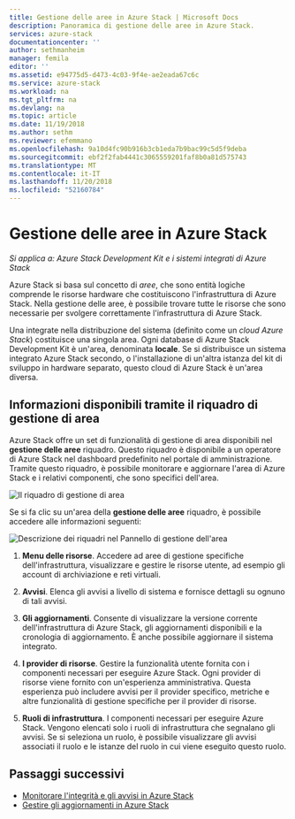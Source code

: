 ```yaml
---
title: Gestione delle aree in Azure Stack | Microsoft Docs
description: Panoramica di gestione delle aree in Azure Stack.
services: azure-stack
documentationcenter: ''
author: sethmanheim
manager: femila
editor: ''
ms.assetid: e94775d5-d473-4c03-9f4e-ae2eada67c6c
ms.service: azure-stack
ms.workload: na
ms.tgt_pltfrm: na
ms.devlang: na
ms.topic: article
ms.date: 11/19/2018
ms.author: sethm
ms.reviewer: efemmano
ms.openlocfilehash: 9a10d4fc90b916b3cb1eda7b9bac99c5d5f9deba
ms.sourcegitcommit: ebf2f2fab4441c3065559201faf8b0a81d575743
ms.translationtype: MT
ms.contentlocale: it-IT
ms.lasthandoff: 11/20/2018
ms.locfileid: "52160784"
---
```

# <a name="region-management-in-azure-stack"></a>Gestione delle aree in Azure Stack

*Si applica a: Azure Stack Development Kit e i sistemi integrati di Azure Stack*

Azure Stack si basa sul concetto di *aree*, che sono entità logiche comprende le risorse hardware che costituiscono l'infrastruttura di Azure Stack. Nella gestione delle aree, è possibile trovare tutte le risorse che sono necessarie per svolgere correttamente l'infrastruttura di Azure Stack.

Una integrate nella distribuzione del sistema (definito come un *cloud Azure Stack*) costituisce una singola area. Ogni database di Azure Stack Development Kit è un'area, denominata **locale**. Se si distribuisce un sistema integrato Azure Stack secondo, o l'installazione di un'altra istanza del kit di sviluppo in hardware separato, questo cloud di Azure Stack è un'area diversa.

## <a name="information-available-through-the-region-management-tile"></a>Informazioni disponibili tramite il riquadro di gestione di area

Azure Stack offre un set di funzionalità di gestione di area disponibili nel **gestione delle aree** riquadro. Questo riquadro è disponibile a un operatore di Azure Stack nel dashboard predefinito nel portale di amministrazione. Tramite questo riquadro, è possibile monitorare e aggiornare l'area di Azure Stack e i relativi componenti, che sono specifici dell'area.

![Il riquadro di gestione di area](media/azure-stack-manage-region/image1.png)

Se si fa clic su un'area della **gestione delle aree** riquadro, è possibile accedere alle informazioni seguenti:

![Descrizione dei riquadri nel Pannello di gestione dell'area](media/azure-stack-manage-region/image2.png)

1. **Menu delle risorse**. Accedere ad aree di gestione specifiche dell'infrastruttura, visualizzare e gestire le risorse utente, ad esempio gli account di archiviazione e reti virtuali.

2. **Avvisi**. Elenca gli avvisi a livello di sistema e fornisce dettagli su ognuno di tali avvisi.

3. **Gli aggiornamenti**. Consente di visualizzare la versione corrente dell'infrastruttura di Azure Stack, gli aggiornamenti disponibili e la cronologia di aggiornamento. È anche possibile aggiornare il sistema integrato.

4. **I provider di risorse**. Gestire la funzionalità utente fornita con i componenti necessari per eseguire Azure Stack. Ogni provider di risorse viene fornito con un'esperienza amministrativa. Questa esperienza può includere avvisi per il provider specifico, metriche e altre funzionalità di gestione specifiche per il provider di risorse.

5. **Ruoli di infrastruttura**. I componenti necessari per eseguire Azure Stack. Vengono elencati solo i ruoli di infrastruttura che segnalano gli avvisi. Se si seleziona un ruolo, è possibile visualizzare gli avvisi associati il ruolo e le istanze del ruolo in cui viene eseguito questo ruolo.

## <a name="next-steps"></a>Passaggi successivi

- [Monitorare l'integrità e gli avvisi in Azure Stack](azure-stack-monitor-health.md)
- [Gestire gli aggiornamenti in Azure Stack](azure-stack-updates.md)
